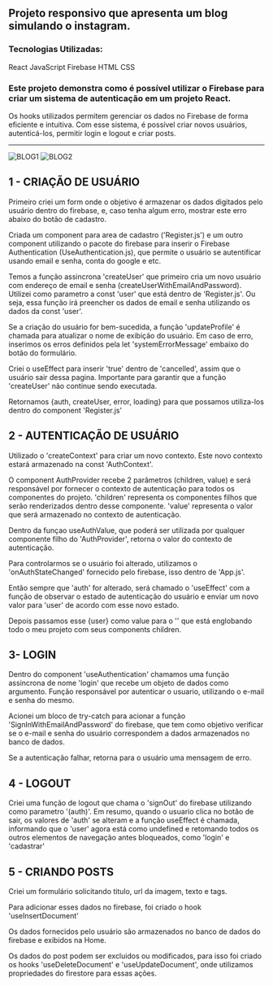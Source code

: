 ## Projeto responsivo que apresenta um blog simulando o instagram.

### Tecnologias Utilizadas:
React
JavaScript
Firebase
HTML
CSS

### Este projeto demonstra como é possível utilizar o Firebase para criar um sistema de autenticação em um projeto React. 
Os hooks utilizados permitem gerenciar os dados no Firebase de forma eficiente e intuitiva. Com esse sistema, é possível criar novos usuários, autenticá-los, permitir login e logout e criar posts.

____________________________________________

![BLOG1](https://user-images.githubusercontent.com/116767490/233647092-a2877964-bf3a-4db7-b8e0-4a20669e2f6a.png)
![BLOG2](https://user-images.githubusercontent.com/116767490/233647094-ef994070-0e82-48dd-8b08-d281435371db.png)



## 1 - CRIAÇÃO DE USUÁRIO

Primeiro criei um form onde o objetivo é armazenar os dados digitados pelo usuário dentro do firebase, e, caso tenha algum erro, mostrar este erro abaixo do botão de cadastro.

Criada um component para area de cadastro ('Register.js') e um outro component utilizando o pacote do firebase para inserir o Firebase Authentication (UseAuthentication.js), que permite o usuário se autentificar usando email e senha, conta do google e etc.

Temos a função assincrona 'createUser' que primeiro cria um novo usuário com endereço de email e senha (createUserWithEmailAndPassword). Utilizei como parametro a const 'user' que está dentro de 'Register.js'. 
Ou seja, essa função irá preencher os dados de email e senha utilizando os dados da const 'user'.

Se a criação do usuário for bem-sucedida, a função 'updateProfile' é chamada para atualizar o nome de exibição do usuário.
Em caso de erro, inserimos os erros definidos pela let 'systemErrorMessage' embaixo do botão do formulário.

Criei o useEffect para inserir 'true' dentro de 'cancelled', assim que o usuário sair dessa pagina.  Importante para garantir que a função 'createUser' não continue sendo executada.

Retornamos {auth, createUser, error, loading} para que possamos utiliza-los dentro do component 'Register.js'


## 2 - AUTENTICAÇÃO DE USUÁRIO 

Utilizado o 'createContext' para criar um novo contexto. Este novo contexto estará armazenado na const 'AuthContext'.

O component AuthProvider recebe 2 parâmetros (children, value) e será responsável por fornecer o contexto de autenticação para todos os componentes do projeto.
'children' representa os componentes filhos que serão renderizados dentro desse componente.
'value' representa o valor que será armazenado no contexto de autenticação.

Dentro da funçao useAuthValue, que poderá ser utilizada por qualquer componente filho do 'AuthProvider', retorna o valor do contexto de autenticação.

Para controlarmos se o usuário foi alterado, utilizamos o 'onAuthStateChanged' fornecido pelo firebase, isso dentro de 'App.js'.

Então sempre que 'auth' for alterado, será chamado o 'useEffect' com a função de observar o estado de autenticação do usuário e enviar um novo valor para 'user' de acordo com esse novo estado.

Depois passamos esse {user} como value para o '<AuthProvider>' que está englobando todo o meu projeto com seus components children.


## 3- LOGIN

Dentro do component 'useAuthentication' chamamos uma função assincrona de nome 'login' que recebe um objeto de dados como argumento.
Função responsável por autenticar o usuario, utilizando o e-mail e  senha do mesmo.

Acionei um bloco de try-catch para acionar a função 'SignInWithEmailAndPassword' do firebase, que tem como objetivo verificar se o e-mail e senha do usuário correspondem a dados armazenados no banco de dados.

Se a autenticação falhar, retorna para o usuário uma mensagem de erro.


## 4 - LOGOUT

Criei uma função de logout que chama o 'signOut' do firebase utilizando como parametro '(auth)'.
Em resumo, quando o usuario clica no botão de sair, os valores de 'auth' se alteram e a função useEffect é chamada, informando que o 'user' agora está como undefined e retomando todos os outros elementos de navegação antes bloqueados, como 'login' e 'cadastrar'



## 5 - CRIANDO POSTS

Criei um formulário solicitando titulo, url da imagem, texto e tags.

Para adicionar esses dados no firebase, foi criado o hook 'useInsertDocument'

Os dados fornecidos pelo usuário são armazenados no banco de dados do firebase e exibidos na Home.

Os dados do post podem ser excluidos ou modificados, para isso foi criado os hooks 'useDeleteDocument' e 'useUpdateDocument', onde utilizamos propriedades do firestore para essas ações.
